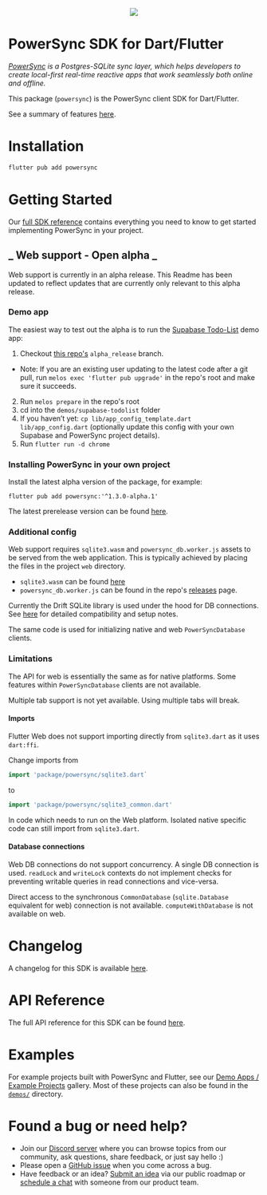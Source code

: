 <p align="center">
  <a href="https://www.powersync.com" target="_blank"><img src="https://github.com/powersync-ja/.github/assets/7372448/d2538c43-c1a0-4c47-9a76-41462dba484f"/></a>
</p>

# PowerSync SDK for Dart/Flutter

_[PowerSync](https://www.powersync.com) is a Postgres-SQLite sync layer, which helps developers to create local-first real-time reactive apps that work seamlessly both online and offline._

This package (`powersync`) is the PowerSync client SDK for Dart/Flutter.

See a summary of features [here](https://docs.powersync.com/client-sdk-references/flutter).

# Installation

```bash
flutter pub add powersync
```

# Getting Started

Our [full SDK reference](https://docs.powersync.com/client-sdk-references/flutter) contains everything you need to know to get started implementing PowerSync in your project.

## **_ Web support - Open alpha _**

Web support is currently in an alpha release. This Readme has been updated to reflect updates that are currently only relevant to this alpha release.

### Demo app

The easiest way to test out the alpha is to run the [Supabase Todo-List](./demos/supabase-todolist) demo app:

1. Checkout [this repo's](https://github.com/powersync-ja/powersync.dart/tree/alpha-release) `alpha_release` branch.

- Note: If you are an existing user updating to the latest code after a git pull, run `melos exec 'flutter pub upgrade'` in the repo's root and make sure it succeeds.

2. Run `melos prepare` in the repo's root
3. cd into the `demos/supabase-todolist` folder
4. If you haven’t yet: `cp lib/app_config_template.dart lib/app_config.dart` (optionally update this config with your own Supabase and PowerSync project details).
5. Run `flutter run -d chrome`

### Installing PowerSync in your own project

Install the latest alpha version of the package, for example:

```
flutter pub add powersync:'^1.3.0-alpha.1'
```

The latest prerelease version can be found [here](https://pub.dev/packages/powersync/versions).

### Additional config

Web support requires `sqlite3.wasm` and `powersync_db.worker.js` assets to be served from the web application. This is typically achieved by placing the files in the project `web` directory.

- `sqlite3.wasm` can be found [here](https://github.com/powersync-ja/sqlite3.dart/releases/download/v0.1.0/sqlite3.wasm)
- `powersync_db.worker.js` can be found in the repo's [releases](https://github.com/powersync-ja/powersync.dart/releases) page.

Currently the Drift SQLite library is used under the hood for DB connections. See [here](https://drift.simonbinder.eu/web/#getting-started) for detailed compatibility
and setup notes.

The same code is used for initializing native and web `PowerSyncDatabase` clients.

### Limitations

The API for web is essentially the same as for native platforms. Some features within `PowerSyncDatabase` clients are not available.

Multiple tab support is not yet available. Using multiple tabs will break.

#### Imports

Flutter Web does not support importing directly from `sqlite3.dart` as it uses `dart:ffi`.

Change imports from

```Dart
import 'package/powersync/sqlite3.dart`
```

to

```Dart
import 'package/powersync/sqlite3_common.dart'
```

In code which needs to run on the Web platform. Isolated native specific code can still import from `sqlite3.dart`.

#### Database connections

Web DB connections do not support concurrency. A single DB connection is used. `readLock` and `writeLock` contexts do not
implement checks for preventing writable queries in read connections and vice-versa.

Direct access to the synchronous `CommonDatabase` (`sqlite.Database` equivalent for web) connection is not available. `computeWithDatabase` is not available on web.

# Changelog

A changelog for this SDK is available [here](https://releases.powersync.com/announcements/flutter-client-sdk).

# API Reference

The full API reference for this SDK can be found [here](https://pub.dev/documentation/powersync/latest/powersync/powersync-library.html).

# Examples

For example projects built with PowerSync and Flutter, see our [Demo Apps / Example Projects](https://docs.powersync.com/resources/demo-apps-example-projects#flutter) gallery. Most of these projects can also be found in the [`demos/`](../demos/) directory.

# Found a bug or need help?

- Join our [Discord server](https://discord.gg/powersync) where you can browse topics from our community, ask questions, share feedback, or just say hello :)
- Please open a [GitHub issue](https://github.com/powersync-ja/powersync.dart/issues) when you come across a bug.
- Have feedback or an idea? [Submit an idea](https://roadmap.powersync.com/tabs/5-roadmap/submit-idea) via our public roadmap or [schedule a chat](https://calendly.com/powersync/powersync-chat) with someone from our product team.

